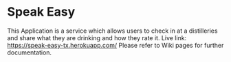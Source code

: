 # Speak Easy
This Application is a service which allows users to check in at a distilleries and share what they are drinking and how they rate it. 
Live link: https://speak-easy-tx.herokuapp.com/ Please refer to Wiki pages for further documentation.
